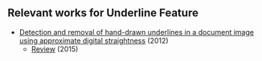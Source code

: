 ## Relevant works for Underline Feature
- [Detection and removal of hand-drawn underlines in a document image using approximate digital straightness](https://dl.acm.org/doi/abs/10.1145/2432553.2432576) (2012)
  - [Review](http://www.iraj.in/journal/journal_file/journal_pdf/6-162-1440572906136-140.pdf) (2015)

